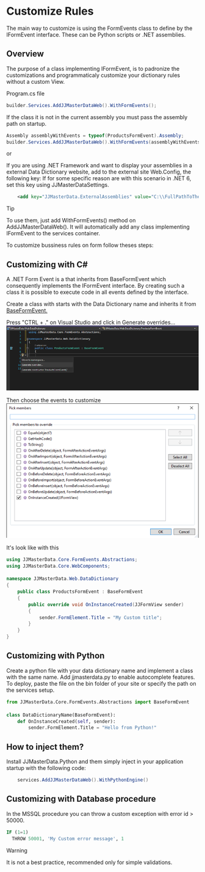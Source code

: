 # Customize Rules

The main way to customize is using the FormEvents class to define by the IFormEvent interface. These can be Python scripts or .NET assemblies.

## Overview
The purpose of a class implementing IFormEvent, is to padronize the customizations and programmaticaly customize your dictionary rules without a custom View.
<br>

Program.cs file
```cs
builder.Services.AddJJMasterDataWeb().WithFormEvents();
```

If the class it is not in the current assembly you must pass the assembly path on startup.
```cs
Assembly assemblyWithEvents = typeof(ProductsFormEvent).Assembly;
builder.Services.AddJJMasterDataWeb().WithFormEvents(assemblyWithEvents);
```

or

If you are using .NET Framework and want to display your assemblies in a external Data Dictionary website, add to the external site Web.Config, the following key:
If for some specific reason are with this scenario in .NET 6, set this key using JJMasterDataSettings.

```xml
	<add key="JJMasterData.ExternalAssemblies" value="C:\\FullPathToTheMainApplicationAssembly" />
```

> [!TIP] 
> To use them, just add WithFormEvents() method on AddJJMasterDataWeb(). It will automatically add any class implementing IFormEvent to the services container.

To customize bussiness rules on form follow theses steps:

## Customizing with C# 
A .NET Form Event is a that inherits from BaseFormEvent which consequently implements the IFormEvent interface. 
By creating such a class it is possible to execute code in all events defined by the interface.

Create a class with starts with the Data Dictionary name and inherits it from [BaseFormEvent.](../lib/JJMasterData.Core.FormEvents.Abstractions.BaseFormEvent.html) <br>

Press "CTRL + ." on Visual Studio and click in Generate overrides...
<img alt="CustomRules1" src="../media/CustomRules1.png"/>

Then choose the events to customize
<img alt="CustomRules2" src="../media/CustomRules2.png"/>

It's look like with this

```cs
using JJMasterData.Core.FormEvents.Abstractions;
using JJMasterData.Core.WebComponents;

namespace JJMasterData.Web.DataDictionary
{
    public class ProductsFormEvent : BaseFormEvent
    {
        public override void OnInstanceCreated(JJFormView sender)
        {
            sender.FormElement.Title = "My Custom title";
        }
    }
}
```

## Customizing with Python

Create a python file with your data dictionary name and implement a class with the same name. Add jjmasterdata.py to enable autocomplete features.
To deploy, paste the file on the bin folder of your site or specify the path on the services setup.
```py
from JJMasterData.Core.FormEvents.Abstractions import BaseFormEvent

class DataDictionaryName(BaseFormEvent):
	def OnInstanceCreated(self, sender):
		sender.FormElement.Title = "Hello from Python!"
```

## How to inject them?

Install JJMasterData.Python and them simply inject in your application startup with the following code:

```csharp
	services.AddJJMasterDataWeb().WithPythonEngine()
```

## Customizing with Database procedure 

In the MSSQL procedure you can throw a custom exception with error id > 50000. 

```sql
IF (1=1)
  THROW 50001, 'My Custom error message', 1
```

> [!WARNING] 
> It is not a best practice, recommended only for simple validations.



